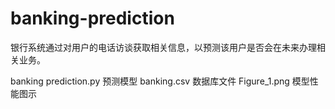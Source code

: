 # banking-prediction

银行系统通过对用户的电话访谈获取相关信息，以预测该用户是否会在未来办理相关业务。

banking prediction.py 预测模型
banking.csv 数据库文件
Figure_1.png 模型性能图示
